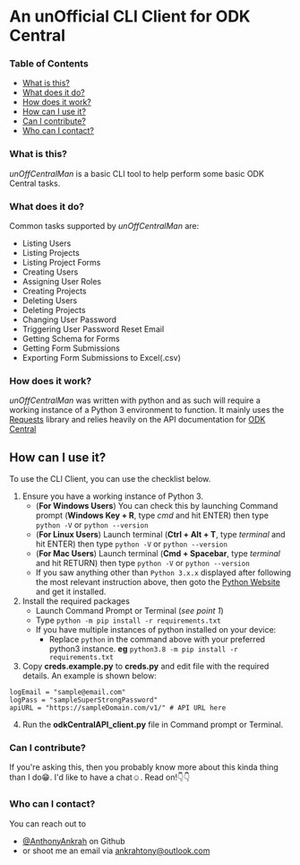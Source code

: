 # An unOfficial CLI Client for ODK Central

### Table of Contents
* [What is this?](#what-is-this?)
* [What does it do?](#what-does-it-do?)
* [How does it work?](#how-does-it-work?)
* [How can I use it?](#how-can-i-use-it?)
* [Can I contribute?](#can-i-contribute?)
* [Who can I contact?](#who-can-i-contact?)

### What is this?
*unOffCentralMan* is a basic CLI tool to help perform some basic ODK Central tasks.

### What does it do?
Common tasks supported by *unOffCentralMan* are:
* Listing Users
* Listing Projects
* Listing Project Forms
* Creating Users
* Assigning User Roles
* Creating Projects
* Deleting Users
* Deleting Projects
* Changing User Password
* Triggering User Password Reset Email
* Getting Schema for Forms
* Getting Form Submissions
* Exporting Form Submissions to Excel(.csv)

### How does it work?
*unOffCentralMan* was written with python and as such will require a working instance of a Python 3 environment to function.
It mainly uses the [Requests](https://requests.readthedocs.io/en/master/) library and relies heavily on the API documentation for [ODK Central](https://odkcentral.docs.apiary.io/#reference)

## How can I use it?
To use the CLI Client, you can use the checklist below.
1. Ensure you have a working instance of Python 3. 
    - (**For Windows Users**) You can check this by launching Command prompt (**Windows Key + R**, type *cmd* and hit ENTER) then type `python -V` or `python --version`
    - (**For Linux Users**) Launch terminal (**Ctrl + Alt + T**, type *terminal* and hit ENTER) then type `python -V` or `python --version`
    - (**For Mac Users**) Launch terminal (**Cmd + Spacebar**, type *terminal* and hit RETURN) then type `python -V` or `python --version`
    - If you saw anything other than `Python 3.x.x` displayed after following the most relevant instruction above, then goto the [Python Website](https://www.python.org/downloads/) and get it installed.
2. Install the required packages
    - Launch Command Prompt or Terminal (*see point 1*)
    - Type `python -m pip install -r requirements.txt`
    - If you have multiple instances of python installed on your device:
        * Replace `python` in the command above with your preferred python3 instance. **eg** `python3.8 -m pip install -r requirements.txt`
3. Copy **creds.example.py** to **creds.py** and edit file with the required details. An example is shown below:
```
logEmail = "sample@email.com"
logPass = "sampleSuperStrongPassword"
apiURL = "https://sampleDomain.com/v1/" # API URL here
```
4. Run the **odkCentralAPI_client.py** file in Command prompt or Terminal.


### Can I contribute?
If you're asking this, then you probably know more about this kinda thing than I do😁. I'd like to have a chat☺. Read on!👇👇

### Who can I contact?
You can reach out to 
* [@AnthonyAnkrah](https://github.com/AnthonyAnkrah) on Github
* or shoot me an email via ankrahtony@outlook.com